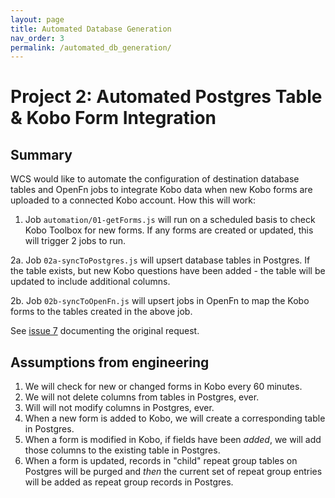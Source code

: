 ```yaml
---
layout: page
title: Automated Database Generation
nav_order: 3
permalink: /automated_db_generation/
---
```


# Project 2: Automated Postgres Table & Kobo Form Integration

## Summary

WCS would like to automate the configuration of destination database tables and OpenFn jobs to integrate Kobo data when new Kobo forms are uploaded to a connected Kobo account. How this will work:

1. Job `automation/01-getForms.js` will run on a scheduled basis to check Kobo Toolbox for new forms. If any forms are created or updated, this will trigger 2 jobs to run.

2a. Job `02a-syncToPostgres.js` will upsert database tables in Postgres. If the table exists, but new Kobo questions have been added - the table will be updated to include additional columns.

2b. Job `02b-syncToOpenFn.js` will upsert jobs in OpenFn to map the Kobo forms to the tables created in the above job.

See [issue 7](https://github.com/OpenFn/wcs-consocsci/issues/7) documenting the original request.

## Assumptions from engineering

1. We will check for new or changed forms in Kobo every 60 minutes.
2. We will not delete columns from tables in Postgres, ever.
3. Will will not modify columns in Postgres, ever.
4. When a new form is added to Kobo, we will create a corresponding table in
   Postgres.
5. When a form is modified in Kobo, if fields have been _added_, we will add
   those columns to the existing table in Postgres.
6. When a form is updated, records in "child" repeat group tables on Postgres
   will be purged and _then_ the current set of repeat group entries will be
   added as repeat group records in Postgres.
